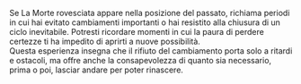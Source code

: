 Se La Morte rovesciata appare nella posizione del passato, richiama periodi in cui hai evitato cambiamenti importanti o hai resistito alla chiusura di un ciclo inevitabile. Potresti ricordare momenti in cui la paura di perdere certezze ti ha impedito di aprirti a nuove possibilità.  
Questa esperienza insegna che il rifiuto del cambiamento porta solo a ritardi e ostacoli, ma offre anche la consapevolezza di quanto sia necessario, prima o poi, lasciar andare per poter rinascere.
